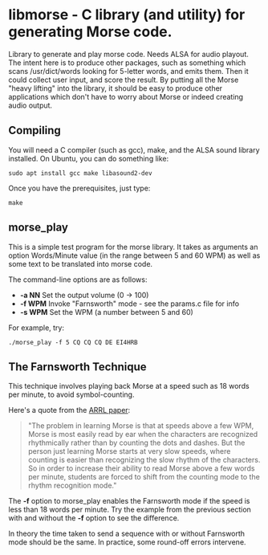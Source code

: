 # libmorse - C library (and utility) for generating Morse code.

Library to generate and play morse code.
Needs ALSA for audio playout.
The intent here is to produce other packages,
such as something which scans /usr/dict/words looking for 5-letter words,
and emits them.
Then it could collect user input, and score the result.
By putting all the Morse "heavy lifting" into the library, it should be
easy to produce other applications which don't have to worry about Morse
or indeed creating audio output.

## Compiling

You will need a C compiler (such as gcc), make, and the ALSA sound library installed.
On Ubuntu, you can do something like:

    sudo apt install gcc make libasound2-dev

Once you have the prerequisites, just type:

    make

## morse\_play

This is a simple test program for the morse library.
It takes as arguments an option Words/Minute value (in the range between 5 and 60 WPM)
as well as some text to be translated into morse code.

The command-line options are as follows:
*  **-a NN**      Set the output volume (0 -> 100)
*  **-f WPM**     Invoke "Farnsworth" mode - see the params.c file for info
*  **-s WPM**     Set the WPM (a number between 5 and 60)

For example, try:

    ./morse_play -f 5 CQ CQ CQ DE EI4HRB

## The Farnsworth Technique

This technique involves playing back Morse at a speed such as 18 words per minute,
to avoid symbol-counting.

Here's a quote from the
[ARRL paper](http://www.arrl.org/files/file/Technology/x9004008.pdf):

> "The problem in learning Morse is that at speeds above a few WPM,
> Morse is most easily read by ear when the characters are recognized
> rhythmically rather than by counting the dots and dashes.
> But the person just learning Morse starts at very slow speeds,
> where counting is easier than recognizing the slow rhythm of the
> characters.
> So in order to increase their ability to read Morse above a few
> words per minute, students are forced to shift from the counting
> mode to the rhythm recognition mode."

The **-f** option to morse\_play enables the Farnsworth mode if the
speed is less than 18 words per minute.
Try the example from the previous section with and without the **-f**
option to see the difference.

In theory the time taken to send a sequence with or without Farnsworth mode
should be the same.
In practice, some round-off errors intervene.
